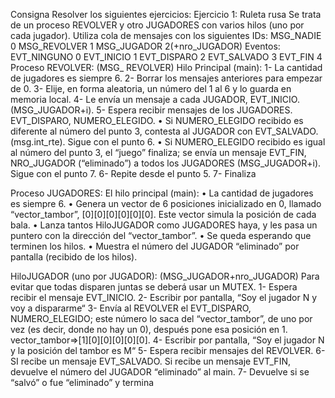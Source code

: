 Consigna
Resolver los siguientes ejercicios:
Ejercicio 1: Ruleta rusa
Se trata de un proceso REVOLVER y otro JUGADORES con varios hilos (uno por cada jugador).
Utiliza cola de mensajes con los siguientes IDs:
MSG_NADIE 0
MSG_REVOLVER 1
MSG_JUGADOR 2(+nro_JUGADOR)
Eventos:
EVT_NINGUNO 0
EVT_INICIO 1
EVT_DISPARO 2
EVT_SALVADO 3
EVT_FIN 4
Proceso REVOLVER: (MSG_ REVOLVER)
Hilo Principal (main):
1- La cantidad de jugadores es siempre 6.
2- Borrar los mensajes anteriores para empezar de 0.
3- Elije, en forma aleatoria, un número del 1 al 6 y lo guarda en memoria local.
4- Le envía un mensaje a cada JUGADOR, EVT_INICIO. (MSG_JUGADOR+i).
5- Espera recibir mensajes de los JUGADORES.
EVT_DISPARO, NUMERO_ELEGIDO.
• Si NUMERO_ELEGIDO recibido es diferente al número del punto 3, contesta al JUGADOR
con EVT_SALVADO. (msg.int_rte). Sigue con el punto 6.
• Si NUMERO_ELEGIDO recibido es igual al número del punto 3, el “juego” finaliza; se envía un
mensaje EVT_FIN, NRO_JUGADOR (“eliminado”) a todos los JUGADORES
(MSG_JUGADOR+i). Sigue con el punto 7.
6- Repite desde el punto 5.
7- Finaliza

Proceso JUGADORES:
El hilo principal (main):
• La cantidad de jugadores es siempre 6.
• Genera un vector de 6 posiciones inicializado en 0, llamado “vector_tambor”, [0][0][0][0][0][0].
Este vector simula la posición de cada bala.
• Lanza tantos HiloJUGADOR como JUGADORES haya, y les pasa un puntero con la dirección
del “vector_tambor”.
• Se queda esperando que terminen los hilos.
• Muestra el número del JUGADOR “eliminado” por pantalla (recibido de los hilos).


HiloJUGADOR (uno por JUGADOR): (MSG_JUGADOR+nro_JUGADOR)
Para evitar que todas disparen juntas se deberá usar un MUTEX.
1- Espera recibir el mensaje EVT_INICIO.
2- Escribir por pantalla, “Soy el jugador N y voy a dispararme“
3- Envía al REVOLVER el EVT_DISPARO, NUMERO_ELEGIDO; este número lo saca del
“vector_tambor”, de uno por vez (es decir, donde no hay un 0), después pone esa posición en 1.
vector_tambor=>[1][0][0][0][0][0].
4- Escribir por pantalla, “Soy el jugador N y la posición del tambor es M“
5- Espera recibir mensajes del REVOLVER.
6- SI recibe un mensaje EVT_SALVADO.
Si recibe un mensaje EVT_FIN, devuelve el número del JUGADOR “eliminado” al main.
7- Devuelve si se “salvó” o fue “eliminado” y termina
